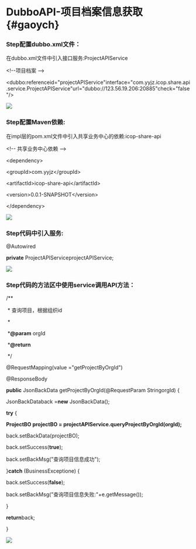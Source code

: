# **DubboAPI-项目档案信息获取** {#gaoych}



### **Step配置dubbo.xml文件：**

在dubbo.xml文件中引入接口服务:ProjectAPIService

&lt;!--项目档案 --&gt;

&lt;dubbo:referenceid="projectAPIService"interface="com.yyjz.icop.share.api.service.ProjectAPIService"url="dubbo://123.56.19.206:20885"check="false"/&gt;

![](file:///C:\Users\gaoych\AppData\Local\Temp\ksohtml\wps86B2.tmp.jpg)

### **Step配置Maven依赖:**

在impl层的pom.xml文件中引入共享业务中心的依赖:icop-share-api

&lt;!-- 共享业务中心依赖 --&gt;

&lt;dependency&gt;

&lt;groupId&gt;com.yyjz&lt;/groupId&gt;

&lt;artifactId&gt;icop-share-api&lt;/artifactId&gt;

&lt;version&gt;0.0.1-SNAPSHOT&lt;/version&gt;

&lt;/dependency&gt;

![](file:///C:\Users\gaoych\AppData\Local\Temp\ksohtml\wps86B3.tmp.jpg)



### **Step代码中引入服务:**

@Autowired

**private** ProjectAPIServiceprojectAPIService;



![](file:///C:\Users\gaoych\AppData\Local\Temp\ksohtml\wps86C4.tmp.jpg)

### **Step代码的方法区中使用service调用API方法：**

/\*\*

 \* 查询项目，根据组织id

 \*

 \***@param** orgId  

 \***@return**

 \*/

@RequestMapping\(value ="getProjectByOrgId"\)

@ResponseBody

**public** JsonBackData getProjectByOrgId\(@RequestParam StringorgId\) {

JsonBackDataback =**new** JsonBackData\(\);

**try** {

**ProjectBO projectBO = projectAPIService.queryProjectByOrgId\(orgId\);**

back.setBackData\(projectBO\);

back.setSuccess\(**true**\);

back.setBackMsg\("查询项目信息成功"\);

}**catch** \(BusinessExceptione\) {

back.setSuccess\(**false**\);

back.setBackMsg\("查询项目信息失败:"+e.getMessage\(\)\);

}

**return**back;

}

![](file:///C:\Users\gaoych\AppData\Local\Temp\ksohtml\wps86D4.tmp.jpg)

